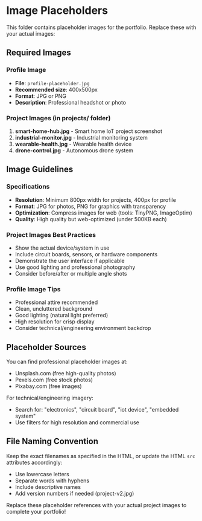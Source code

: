 # Image Placeholders

This folder contains placeholder images for the portfolio. Replace these with your actual images:

## Required Images

### Profile Image
- **File**: `profile-placeholder.jpg`
- **Recommended size**: 400x500px
- **Format**: JPG or PNG
- **Description**: Professional headshot or photo

### Project Images (in projects/ folder)
1. **smart-home-hub.jpg** - Smart home IoT project screenshot
2. **industrial-monitor.jpg** - Industrial monitoring system
3. **wearable-health.jpg** - Wearable health device
4. **drone-control.jpg** - Autonomous drone system

## Image Guidelines

### Specifications
- **Resolution**: Minimum 800px width for projects, 400px for profile
- **Format**: JPG for photos, PNG for graphics with transparency
- **Optimization**: Compress images for web (tools: TinyPNG, ImageOptim)
- **Quality**: High quality but web-optimized (under 500KB each)

### Project Images Best Practices
- Show the actual device/system in use
- Include circuit boards, sensors, or hardware components
- Demonstrate the user interface if applicable
- Use good lighting and professional photography
- Consider before/after or multiple angle shots

### Profile Image Tips
- Professional attire recommended
- Clean, uncluttered background
- Good lighting (natural light preferred)
- High resolution for crisp display
- Consider technical/engineering environment backdrop

## Placeholder Sources
You can find professional placeholder images at:
- Unsplash.com (free high-quality photos)
- Pexels.com (free stock photos)
- Pixabay.com (free images)

For technical/engineering imagery:
- Search for: "electronics", "circuit board", "iot device", "embedded system"
- Use filters for high resolution and commercial use

## File Naming Convention
Keep the exact filenames as specified in the HTML, or update the HTML `src` attributes accordingly:
- Use lowercase letters
- Separate words with hyphens
- Include descriptive names
- Add version numbers if needed (project-v2.jpg)

Replace these placeholder references with your actual project images to complete your portfolio!
